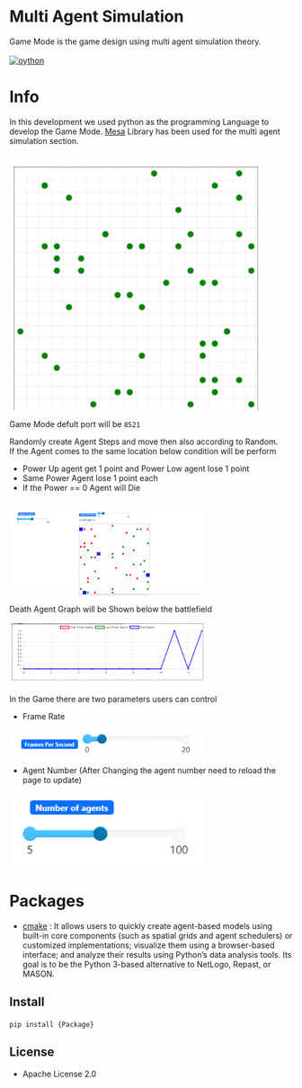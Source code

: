 # Multi Agent Simulation

Game Mode is the game design using multi agent simulation theory. <br><br> [![oython](https://skillicons.dev/icons?i=py)](https://skillicons.dev)

# Info

In this development we used python as the programming Language to develop the Game Mode. [Mesa](https://mesa.readthedocs.io/en/latest/) Library has been used for the multi agent simulation section.<br><br>

<img src="IMG/1.png" width="450px">

Game Mode defult port will be `8521`

Randomly create Agent Steps and move then also according to Random.<br>
If the Agent comes to the same location below condition will be perform 
- Power Up agent get 1 point and Power Low agent lose 1 point
- Same Power Agent lose 1 point each 
- If the Power == 0 Agent will Die 

<br>
<img src="IMG/2.png" width="350px">

Death Agent Graph will be Shown below the battlefield
<br><br>
<img src="IMG/3.png" width="350px">
<br><br>
In the Game there are two parameters users can control
- Frame Rate
<img src="IMG/5.png" width="350px">


- Agent Number (After Changing the agent number need to reload the page to update)
<img src="IMG/4.png" width="350px">

# Packages

- [cmake](https://pypi.org/project/Mesa/) : It allows users to quickly create agent-based models using built-in core components (such as spatial grids and agent schedulers) or customized implementations; visualize them using a browser-based interface; and analyze their results using Python’s data analysis tools. Its goal is to be the Python 3-based alternative to NetLogo, Repast, or MASON.

## Install

`pip install {Package}`

## License

- Apache License 2.0
